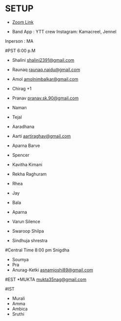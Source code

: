 # SETUP

- [Zoom Link](https://us02web.zoom.us/j/85620924277) 

* Band App : YTT crew 
Instagram: Kamacreel, Jennel 

Inperson : MA

#PST 6:00 p.M
* Shalini shalini2391@gmail.com
* Raunaq raunaq.naidu@gmail.com

* Amol amolnimbalkar@gmail.com
* Chirag +1
* Pranav pranav.sk.90@gmail.com
* Naman 
* Tejal 
* Aaradhana

* Aarti aartiraghav@gmail.com
* Aparna Barve
* Spencer
* Kavitha Kimani 
* Rekha Raghuram

* Rhea 
* Jay 
* Bala
* Aparna

* Varun Silence
* Swaroop Shilpa 

* Sindhuja shrestra

#Central Time 8:00 pm 
Snigdha 

* Soumya 
* Pra 
* Anurag-Ketki  asnamjoshi89@gmail.com


#EST
*MUKTA mukta35nag@gmail.com

#IST 
* Murali 
* Amma 
* Ambica 
* Sruthi


